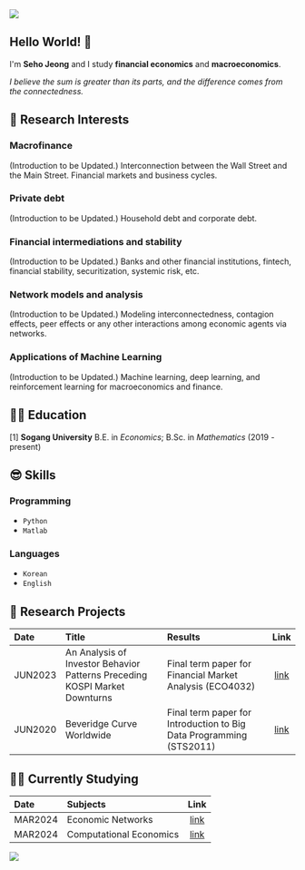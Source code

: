 <img src="https://capsule-render.vercel.app/api?type=waving&color=gradient&customColorList=27&height=100&section=header" />

## Hello World! 👋
I'm **Seho Jeong** and I study **financial economics** and **macroeconomics**.

*I believe the sum is greater than its parts, and the difference comes from the connectedness.*


## 🤩 Research Interests
### Macrofinance
(Introduction to be Updated.)
Interconnection between the Wall Street and the Main Street. Financial markets and business cycles.
### Private debt
(Introduction to be Updated.)
Household debt and corporate debt.
### Financial intermediations and stability
(Introduction to be Updated.) 
Banks and other financial institutions, fintech, financial stability, securitization, systemic risk, etc.
### Network models and analysis
(Introduction to be Updated.) 
Modeling interconnectedness, contagion effects, peer effects or any other interactions among economic agents via networks.
### Applications of Machine Learning
(Introduction to be Updated.) 
Machine learning, deep learning, and reinforcement learning for macroeconomics and finance.


## 👨‍🎓 Education
\[1\] **Sogang University** B.E. in *Economics*; B.Sc. in *Mathematics* (2019 - present)


## 😎 Skills
### Programming
- `Python`
- `Matlab`
### Languages
- `Korean`
- `English`


## 📑 Research Projects
|Date   |Title                                                               |Results                                                              |Link|
|:------|:-------------------------------------------------------------------|:--------------------------------------------------------------------|:------:|
|JUN2023|An Analysis of Investor Behavior Patterns Preceding KOSPI Market Downturns |Final term paper for Financial Market Analysis (ECO4032)             |[link](https://github.com/zogvc/kospi-fear-and-greed-index)|
|JUN2020|Beveridge Curve Worldwide                                           |Final term paper for Introduction to Big Data Programming (STS2011)  |[link]()|


## 🧑‍🏫 Currently Studying
|Date   |Subjects                |Link|
|:------|:-----------------------|:------:|
|MAR2024|Economic Networks       |[link](https://github.com/zogvc/economic-networks)|
|MAR2024|Computational Economics |[link](https://github.com/zogvc/computational-economics)|


<img src="https://capsule-render.vercel.app/api?type=waving&color=gradient&customColorList=27&height=100&section=footer" />
